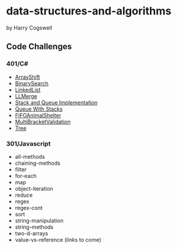 # data-structures-and-algorithms
by Harry Cogswell
## Code Challenges
### 401/C#
- [ArrayShift](https://github.com/HCoggers/data-structures-and-algorithms/tree/master/code-challenges/401/ArrayShift/README.md)
- [BinarySearch](https://github.com/HCoggers/data-structures-and-algorithms/tree/master/code-challenges/401/BinarySearch/README.md)
- [LinkedList](https://github.com/HCoggers/data-structures-and-algorithms/tree/master/code-challenges/401/LinkedList/README.md)
- [LLMerge](https://github.com/HCoggers/data-structures-and-algorithms/tree/master/code-challenges/401/LLMerge/README.md)
- [Stack and Queue Implementation](https://github.com/HCoggers/data-structures-and-algorithms/tree/master/code-challenges/401/StacksAndQueues/README.md)
- [Queue With Stacks](https://github.com/HCoggers/data-structures-and-algorithms/tree/master/code-challenges/401/QueueWithStacks/README.md)
- [FIFOAnimalShelter](https://github.com/HCoggers/data-structures-and-algorithms/tree/master/code-challenges/401/FIFOAnimalShelter/README.md)
- [MultiBracketValidation](https://github.com/HCoggers/data-structures-and-algorithms/tree/master/code-challenges/401/MultiBracketValidation/README.md)
- [Tree](https://github.com/HCoggers/data-structures-and-algorithms/tree/master/code-challenges/401/Tree/README.md)
### 301/Javascript
- all-methods 
- chaining-methods 
- filter 
- for-each
- map
- object-iteration 
- reduce 
- regex 
- regex-cont 
- sort
- string-manipulation 
- string-methods 
- two-d-arrays 
- value-vs-reference
(links to come)
